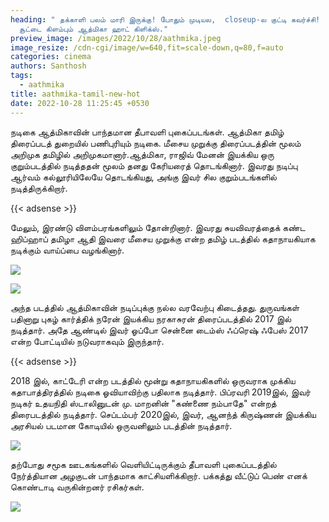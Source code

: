 ```yaml
---
heading: " தக்காளி பலம் மாரி இருக்கு! போதும் முடியல,  closeup-ல குட்டி கவர்ச்சி!
  சூட்டை கிளம்பும் ஆத்மிகா ஹாட் கிளிக்ஸ்."
preview_image: /images/2022/10/28/aathmika.jpeg
image_resize: /cdn-cgi/image/w=640,fit=scale-down,q=80,f=auto
categories: cinema
authors: Santhosh
tags:
  - aathmika
title: aathmika-tamil-new-hot
date: 2022-10-28 11:25:45 +0530
---
```

நடிகை ஆத்மிகாவின் பாந்தமான தீபாவளி புகைப்படங்கள்.
ஆத்மிகா தமிழ் திரைப்படத் துறையில் பணிபுரியும் நடிகை. மீசைய முறுக்கு திரைப்படத்தின் மூலம் அறிமுக தமிழில் அறிமுகமானார்.ஆத்மிகா, ராஜிவ் மேனன் இயக்கிய ஒரு குறும்படத்தில் நடித்ததன் மூலம் தனது கேரியரைத் தொடங்கினார். இவரது நடிப்பு ஆர்வம் கல்லூரியிலேயே தொடங்கியது, அங்கு இவர் சில குறும்படங்களில் நடித்திருக்கிறார். 

{{< adsense >}}

மேலும், இரண்டு விளம்பரங்களிலும் தோன்றினார். இவரது சுயவிவரத்தைக் கண்ட ஹிப்ஹாப் தமிழா ஆதி இவரை மீசைய முறுக்கு என்ற தமிழ் படத்தில் கதாநாயகியாக நடிக்கும் வாய்ப்பை  வழங்கினார். 


![](/images/2022/10/28/aathmika-tamil-new-hot.jpeg)

![](/images/2022/10/28/aathmika-tamil-new-hot2.jpeg)

அந்த படத்தில் ஆத்மிகாவின் நடிப்புக்கு நல்ல வரவேற்பு கிடைத்தது. துருவங்கள் பதினாறு புகழ் கார்த்திக் நரேன் இயக்கிய  நரகாசுரன் திரைப்படத்தில் 2017 இல் நடித்தார். அதே ஆண்டில் இவர் ஓப்போ சென்னை டைம்ஸ் ஃப்ரெஷ் ஃபேஸ் 2017 என்ற போட்டியில் நடுவராகவும் இருந்தார்.

{{< adsense >}}


2018 இல், காட்டேரி என்ற படத்தில் மூன்று கதாநாயகிகளில் ஒருவராக  முக்கிய கதாபாத்திரத்தில் நடிகை ஓவியாவிற்கு பதிலாக நடித்தார். பிப்ரவரி 2019இல், இவர் நடிகர் உதயநிதி ஸ்டாலினுடன் மு. மாறனின் "கண்ணை நம்பாதே" என்றத் திரைபடத்தில் நடித்தார்.  செப்டம்பர் 2020இல், இவர், ஆனந்த் கிருஷ்ணன் இயக்கிய அரசியல் படமான கோடியில் ஒருவனிலும் படத்தின் நடித்தார்.


![](/images/2022/10/28/aathmika-tamil-new-hot4.jpeg)

தற்போது சமூக ஊடகங்களில் வெளியிட்டிருக்கும் தீபாவளி புகைப்படத்தில் நேர்த்தியான அழகுடன் பாந்தமாக காட்சியளிக்கிறார். பக்கத்து வீட்டுப் பெண் எனக் கொண்டாடி வருகின்றனர் ரசிகர்கள்.

![](/images/2022/10/28/aathmika-tamil-new-hot6.jpeg)